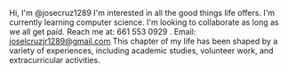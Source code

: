 

<!---
josecruz1289/josecruz1289
--->
Hi, I'm @josecruz1289
I'm interested in all the good things life offers.
I'm currently learning computer science.
I'm looking to collaborate as long as we all get paid.
Reach me at: 661 553 0929 .
Email: joselcruzjr1289@gmail.com 
This chapter of my life has been shaped by a variety of experiences, including academic studies, volunteer work, and extracurricular activities.
